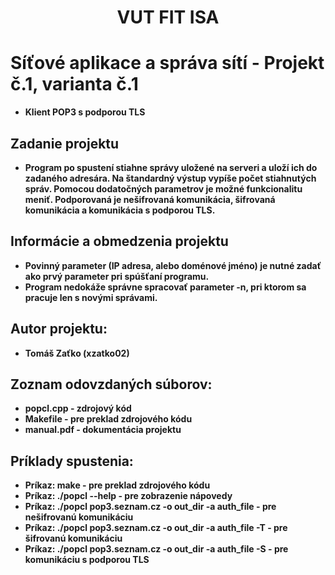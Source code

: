 <div align="center">
    <h1>VUT FIT ISA</h1>
</div>

# Síťové aplikace a správa sítí - Projekt č.1, varianta č.1
* **Klient POP3 s podporou TLS**

## Zadanie projektu
* **Program po spustení stiahne správy uložené na serveri a uloží ich do zadaného adresára. Na štandardný výstup vypíše počet stiahnutých správ. Pomocou dodatočných parametrov je možné funkcionalitu meniť. Podporovaná je nešifrovaná komunikácia, šifrovaná komunikácia a komunikácia s podporou TLS.**

## Informácie a obmedzenia projektu
* **Povinný parameter <server> (IP adresa, alebo doménové jméno) je nutné zadať ako prvý parameter pri spúšťaní programu.**
* **Program nedokáže správne spracovať parameter -n, pri ktorom sa pracuje len s novými správami.**

## Autor projektu:
* **Tomáš Zaťko (xzatko02)**

## Zoznam odovzdaných súborov:
* **popcl.cpp - zdrojový kód**
* **Makefile - pre preklad zdrojového kódu**
* **manual.pdf - dokumentácia projektu**

## Príklady spustenia:
* **Príkaz: make - pre preklad zdrojového kódu**
* **Príkaz: ./popcl --help - pre zobrazenie nápovedy**
* **Príkaz: ./popcl pop3.seznam.cz -o out_dir -a auth_file - pre nešifrovanú komunikáciu**
* **Príkaz: ./popcl pop3.seznam.cz -o out_dir -a auth_file -T - pre šifrovanú komunikáciu**
* **Príkaz: ./popcl pop3.seznam.cz -o out_dir -a auth_file -S - pre komunikáciu s podporou TLS**
